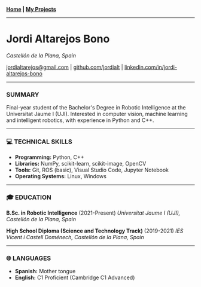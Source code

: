 **[Home](index.md) | [My Projects](projects.md)**

---

# Jordi Altarejos Bono
*Castellón de la Plana, Spain*

jordialtarejos@gmail.com | [github.com/jordialt](https://github.com/jordialt) | [linkedin.com/in/jordi-altarejos-bono](https://www.linkedin.com/in/jordi-altarejos-bono)

---

### SUMMARY
Final-year student of the Bachelor's Degree in Robotic Intelligence at the Universitat Jaume I (UJI). Interested in computer vision, machine learning and intelligent robotics, with experience in Python and C++.

---

### 💻 TECHNICAL SKILLS

* **Programming:** Python, C++
* **Libraries:** NumPy, scikit-learn, scikit-image, OpenCV
* **Tools:** Git, ROS (basic), Visual Studio Code, Jupyter Notebook
* **Operating Systems:** Linux, Windows

---

### 🎓 EDUCATION

**B.Sc. in Robotic Intelligence** (2021-Present)
*Universitat Jaume I (UJI), Castellón de la Plana, Spain*

**High School Diploma (Science and Technology Track)** (2019-2021)
*IES Vicent i Castell Doménech, Castellón de la Plana, Spain*

---

### 🌐 LANGUAGES

* **Spanish:** Mother tongue
* **English:** C1 Proficient (Cambridge C1 Advanced)
